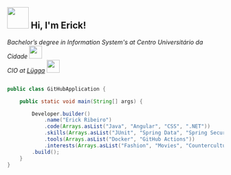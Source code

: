  <h2>  <img src="https://media.tenor.com/PJC_qDDQnssAAAAj/inosuke-protesta.gif" width="50"> Hi, I'm Erick!</h2>

<p><em>Bachelor’s degree in Information System's at Centro Universitário da Cidade <img src="https://media.giphy.com/media/fYSnHlufseco8Fh93Z/giphy.gif" width="30"></br>CIO at <a href="https://www.lugga.rio">Lügga</a> <img src="https://giffiles.alphacoders.com/297/2970.gif" width="30"> 
</em></p>


```java

public class GitHubApplication {

    public static void main(String[] args) {

        Developer.builder()
            .name("Erick Ribeiro")
            .code(Arrays.asList("Java", "Angular", "CSS", ".NET"))
            .skills(Arrays.asList("JUnit", "Spring Data", "Spring Security", "WebFlux", "API Rest", "Angular Material", "AWS"))
            .tools(Arrays.asList("Docker", "GitHub Actions"))
            .interests(Arrays.asList("Fashion", "Movies", "Counterculture", "Jiu Jitsu"))
        .build();
    }
}

```
